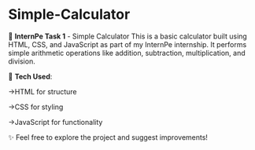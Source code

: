 # Simple-Calculator
🎯 **InternPe Task 1** - Simple Calculator
This is a basic calculator built using HTML, CSS, and JavaScript as part of my InternPe internship. It performs simple arithmetic operations like addition, subtraction, multiplication, and division.

🔧 **Tech Used**:

->HTML for structure

->CSS for styling

->JavaScript for functionality

✨ Feel free to explore the project and suggest improvements!
